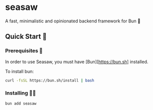 # seasaw
A fast, minimalistic and opinionated backend framework for Bun 🎯

## Quick Start 🚀

### Prerequisites 📝
In order to use Seasaw, you must have [Bun][https://bun.sh] installed.

To install bun:
```sh
curl -fsSL https://bun.sh/install | bash
```

### Installing 🧑‍💻
```sh
bun add seasaw
```


